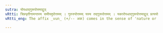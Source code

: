 ```yaml
---
sutra: योपधाद्गुरूपोत्तमाद्वुञ्
vRtti: त्रिप्रभृतीनामन्तस्य समीपमुपोत्तमम् । गुरुरुपोत्तमम् यस्य तद्गुरूपोत्तमम् । यकारोपधाद्गुरूपोत्तमाद्वुञ् प्रत्ययो भवति भावकर्मणोः ॥
vRtti_eng: The affix _vun_ (+/-- अक) comes in the sense of 'nature or action there of', after a polysyllabic stem whose penultimate letter is य्, and whose penultimate syllable is prosodially heavy.

---
```

